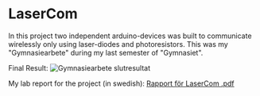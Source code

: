 # LaserCom
In this project two independent arduino-devices was built to communicate wirelessly only using laser-diodes and photoresistors.
This was my "Gymnasiearbete" during my last semester of "Gymnasiet". 

Final Result:
![Gymnasiearbete slutresultat ](https://github.com/user-attachments/assets/2295a810-c885-462d-ba9a-e26310f5752e)

My lab report for the project (in swedish):
[Rapport för LaserCom .pdf](https://github.com/user-attachments/files/18352894/Rapport._.Gymnasiearbete.pdf)
